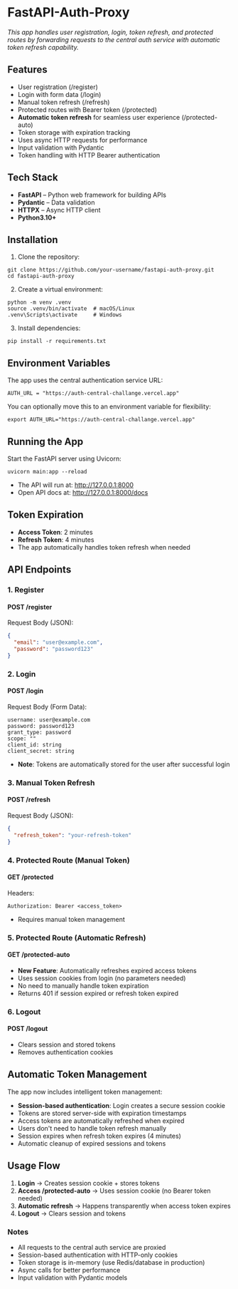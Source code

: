 # FastAPI-Auth-Proxy

*This app handles user registration, login, token refresh, and protected routes by forwarding requests to the central auth service with automatic token refresh capability.*

## Features
- User registration (/register)
- Login with form data (/login)
- Manual token refresh (/refresh)
- Protected routes with Bearer token (/protected)
- **Automatic token refresh** for seamless user experience (/protected-auto)
- Token storage with expiration tracking
- Uses async HTTP requests for performance
- Input validation with Pydantic
- Token handling with HTTP Bearer authentication

## Tech Stack
- __FastAPI__ – Python web framework for building APIs
- __Pydantic__ – Data validation
- __HTTPX__ – Async HTTP client
- __Python3.10+__

## Installation

1. Clone the repository:
```
git clone https://github.com/your-username/fastapi-auth-proxy.git
cd fastapi-auth-proxy
```

2. Create a virtual environment:
```
python -m venv .venv
source .venv/bin/activate  # macOS/Linux
.venv\Scripts\activate     # Windows
```

3. Install dependencies:
```
pip install -r requirements.txt
```

## Environment Variables

The app uses the central authentication service URL:
```
AUTH_URL = "https://auth-central-challange.vercel.app"
```

You can optionally move this to an environment variable for flexibility:
```
export AUTH_URL="https://auth-central-challange.vercel.app"
```

## Running the App
Start the FastAPI server using Uvicorn:
```
uvicorn main:app --reload
```
- The API will run at: http://127.0.0.1:8000
- Open API docs at: http://127.0.0.1:8000/docs

## Token Expiration
- **Access Token**: 2 minutes
- **Refresh Token**: 4 minutes
- The app automatically handles token refresh when needed

## API Endpoints

### 1. Register
#### POST /register
Request Body (JSON):
```json
{
  "email": "user@example.com",
  "password": "password123"
}
```

### 2. Login
#### POST /login
Request Body (Form Data):
```
username: user@example.com
password: password123
grant_type: password
scope: ""
client_id: string
client_secret: string
```
- **Note**: Tokens are automatically stored for the user after successful login

### 3. Manual Token Refresh
#### POST /refresh
Request Body (JSON):
```json
{
  "refresh_token": "your-refresh-token"
}
```

### 4. Protected Route (Manual Token)
#### GET /protected
Headers:
```
Authorization: Bearer <access_token>
```
- Requires manual token management

### 5. Protected Route (Automatic Refresh)
#### GET /protected-auto
- **New Feature**: Automatically refreshes expired access tokens
- Uses session cookies from login (no parameters needed)
- No need to manually handle token expiration
- Returns 401 if session expired or refresh token expired

### 6. Logout
#### POST /logout
- Clears session and stored tokens
- Removes authentication cookies

## Automatic Token Management
The app now includes intelligent token management:
- **Session-based authentication**: Login creates a secure session cookie
- Tokens are stored server-side with expiration timestamps
- Access tokens are automatically refreshed when expired
- Users don't need to handle token refresh manually
- Session expires when refresh token expires (4 minutes)
- Automatic cleanup of expired sessions and tokens

## Usage Flow
1. **Login** → Creates session cookie + stores tokens
2. **Access /protected-auto** → Uses session cookie (no Bearer token needed)
3. **Automatic refresh** → Happens transparently when access token expires
4. **Logout** → Clears session and tokens

### Notes
- All requests to the central auth service are proxied
- Session-based authentication with HTTP-only cookies
- Token storage is in-memory (use Redis/database in production)
- Async calls for better performance
- Input validation with Pydantic models